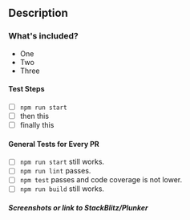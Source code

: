 ## Description

<!-- Talk about the great work you've done! -->

### What's included?

<!-- List features included in this PR -->

- One
- Two
- Three

#### Test Steps

<!-- Add instructions on how to test your changes -->

- [ ] `npm run start`
- [ ] then this
- [ ] finally this

#### General Tests for Every PR

- [ ] `npm run start` still works.
- [ ] `npm run lint` passes.
- [ ] `npm test` passes and code coverage is not lower.
- [ ] `npm run build` still works.

##### Screenshots or link to StackBlitz/Plunker
